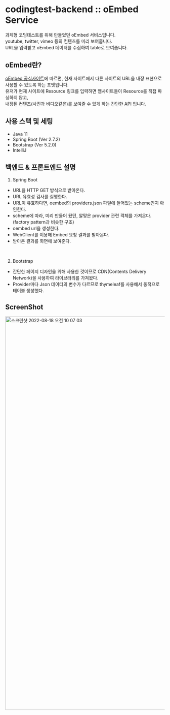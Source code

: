 # codingtest-backend :: oEmbed Service 
과제형 코딩테스트를 위해 만들었던 oEmbed 서비스입니다. <br>
youtube, twitter, vimeo 등의 컨텐츠를 미리 보여줍니다. <br>
URL을 입력받고 oEmbed 데이터를 수집하여 table로 보여줍니다. <br>

## oEmbed란?
[oEmbed 공식사이트](https://oembed.com)에 따르면, 현재 사이트에서 다른 사이트의 URL을 내장 표현으로 사용할 수 있도록 하는 포맷입니다.<br>
유저가 현재 사이트에 Resource 링크를 입력하면 웹사이트들이 Resource를 직접 파싱하지 않고, <br>
내장된 컨텐츠(사진과 비디오같은)를 보여줄 수 있게 하는 간단한 API 입니다.

## 사용 스택 및 세팅
- Java 11
- Spring Boot (Ver 2.7.2)
- Bootstrap (Ver 5.2.0)
- IntelliJ

## 백엔드 & 프론트엔드 설명
1. Spring Boot
* URL을 HTTP GET 방식으로 받아온다.
* URL 유효성 검사를 실행한다.
* URL이 유효하다면, oembed의 providers.json 파일에 들어있는 scheme인지 확인한다.
* scheme에 따라, 미리 만들어 뒀던, 알맞은 provider 관련 객체를 가져온다. (factory pattern과 비슷한 구조)
* oembed url을 생성한다.
* WebClient를 이용해 Embed 요청 결과를 받아온다.
* 받아온 결과를 화면에 보여준다.

<br>

2. Bootstrap
* 간단한 페이지 디자인을 위해 사용한 것이므로 CDN(Contents Delivery Network)을 사용하여 라이브러리를 가져왔다.
* Provider마다 Json 데이터의 변수가 다르므로 thymeleaf를 사용해서 동적으로 테이블 생성했다.

## ScreenShot
<img width="1239" alt="스크린샷 2022-08-18 오전 10 07 03" src="https://user-images.githubusercontent.com/91924087/185270033-927819cc-4e9b-4ec0-b66e-00ef8cfa4675.png">
